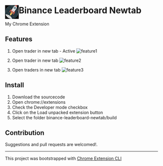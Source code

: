 # <img src="public/icons/icon_48.png" width="45" align="left"> Binance Leaderboard Newtab

My Chrome Extension

## Features

1. Open trader in new tab - Active
![feature1](https://user-images.githubusercontent.com/9702625/200335307-d2e5c216-f1d7-4c63-b44e-7b8e7031252b.gif)

2. Open trader in new tab
![feature2](https://user-images.githubusercontent.com/9702625/200335613-0632ce50-ffe3-45c8-9a6a-4d7020662363.gif)

3. Open traders in new tab
![feature3](https://user-images.githubusercontent.com/9702625/200335697-ff3088c8-482c-4ef5-a320-35759542012c.gif)

## Install

1. Download the sourcecode
2. Open chrome://extensions
3. Check the Developer mode checkbox
4. Click on the Load unpacked extension button
5. Select the folder binance-leaderboard-newtab/build

## Contribution

Suggestions and pull requests are welcomed!.

---

This project was bootstrapped with [Chrome Extension CLI](https://github.com/dutiyesh/chrome-extension-cli)

